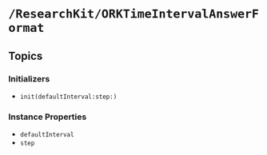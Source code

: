 # ``/ResearchKit/ORKTimeIntervalAnswerFormat``

<!-- The content below this line is auto-generated and is redundant. You should either incorporate it into your content above this line or delete it. -->

## Topics

### Initializers

- ``init(defaultInterval:step:)``

### Instance Properties

- ``defaultInterval``
- ``step``
